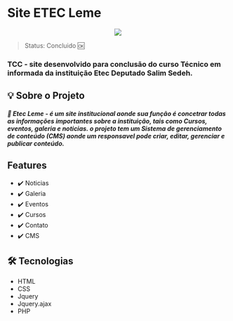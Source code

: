 # Site ETEC Leme

<center><img src="https://user-images.githubusercontent.com/24917622/180654339-bbd9b6d5-fcd4-45cf-b4dc-eced080a2555.png"</img></center>

> Status: Concluido 🆗

### TCC - site desenvolvido para conclusão do curso Técnico em informada da instituição Etec Deputado Salim Sedeh.


## 💡 Sobre o Projeto

##### 🏫 Etec Leme - é um site institucional aonde sua função é concetrar todas as informações importantes sobre a instituição, tais como Cursos, eventos, galeria e noticias. o projeto tem um Sistema de gerenciamento de conteúdo (CMS) aonde um responsavel pode criar, editar, gerenciar e publicar conteúdo.


## Features

+ ✔️ Noticias
+ ✔️ Galeria
+ ✔️ Eventos
+ ✔️ Cursos
+ ✔️ Contato
+ ✔️ CMS 



## 🛠️ Tecnologias

+ HTML
+ CSS
+ Jquery
+ Jquery.ajax
+ PHP


